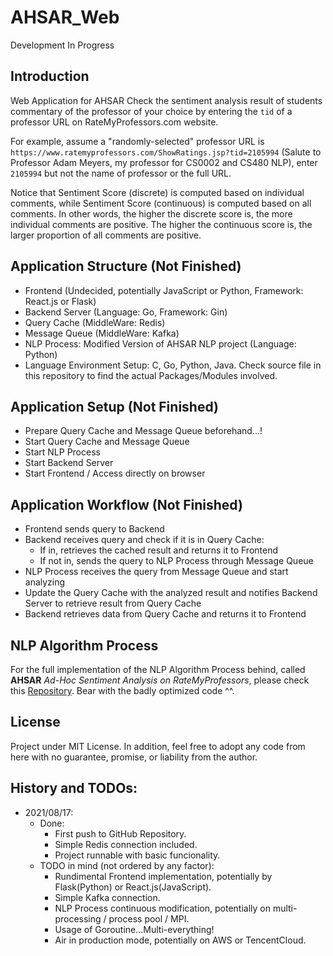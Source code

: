# AHSAR_Web
Development In Progress

## Introduction
Web Application for AHSAR
Check the sentiment analysis result of students commentary of the professor of your choice by entering the `tid` of a professor URL on RateMyProfessors.com website. 

For example, assume a "randomly-selected" professor URL is `https://www.ratemyprofessors.com/ShowRatings.jsp?tid=2105994` (Salute to Professor Adam Meyers, my professor for CS0002 and CS480 NLP), enter `2105994` but not the name of professor or the full URL. 

Notice that Sentiment Score (discrete) is computed based on individual comments, while Sentiment Score (continuous) is computed based on all comments.
In other words, the higher the discrete score is, the more individual comments are positive. The higher the continuous score is, the larger proportion of all comments are positive.

## Application Structure (Not Finished)
* Frontend (Undecided, potentially JavaScript or Python, Framework: React.js or Flask) 
* Backend Server (Language: Go, Framework: Gin) 
* Query Cache (MiddleWare: Redis) 
* Message Queue (MiddleWare: Kafka) 
* NLP Process: Modified Version of AHSAR NLP project (Language: Python) 
* Language Environment Setup: C, Go, Python, Java. Check source file in this repository to find the actual Packages/Modules involved. 

## Application Setup (Not Finished)
* Prepare Query Cache and Message Queue beforehand...!
* Start Query Cache and Message Queue
* Start NLP Process
* Start Backend Server
* Start Frontend / Access directly on browser

## Application Workflow (Not Finished)
* Frontend sends query to Backend
* Backend receives query and check if it is in Query Cache:
    * If in, retrieves the cached result and returns it to Frontend
    * If not in, sends the query to NLP Process through Message Queue
* NLP Process receives the query from Message Queue and start analyzing
* Update the Query Cache with the analyzed result and notifies Backend Server to retrieve result from Query Cache
* Backend retrieves data from Query Cache and returns it to Frontend

## NLP Algorithm Process
For the full implementation of the NLP Algorithm Process behind, called __AHSAR__ *Ad-Hoc Sentiment Analysis on RateMyProfessors*, please check this [Repository](https://github.com/Xinyu-bot/NLP_SentimentAnalysis_RMP). Bear with the badly optimized code ^^. 

## License
Project under MIT License. In addition, feel free to adopt any code from here with no guarantee, promise, or liability from the author. 

## History and TODOs:
*   2021/08/17: 
    *   Done:
        *   First push to GitHub Repository. 
        *   Simple Redis connection included. 
        *   Project runnable with basic funcionality. 
    *   TODO in mind (not ordered by any factor):
        *   Rundimental Frontend implementation, potentially by Flask(Python) or React.js(JavaScript). 
        *   Simple Kafka connection. 
        *   NLP Process continuous modification, potentially on multi-processing / process pool / MPI. 
        *   Usage of Goroutine...Multi-everything! 
        *   Air in production mode, potentially on AWS or TencentCloud. 
